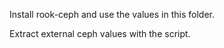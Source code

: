 Install rook-ceph and use the values in this folder.

Extract external ceph values with the script.
